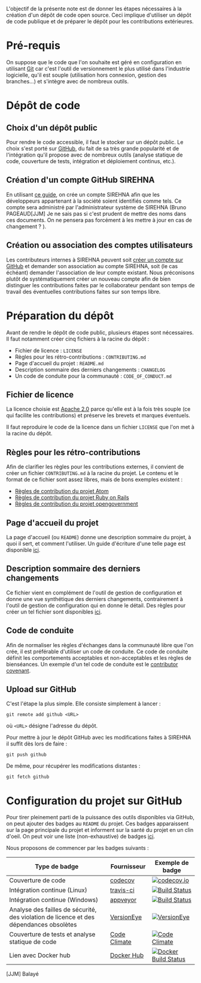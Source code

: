 

L'objectif de la présente note est de donner les étapes nécessaires à la
création d'un dépôt de code open source. Ceci implique d'utiliser un dépôt de code publique et de préparer le dépôt pour les contributions extérieures.


# Pré-requis

On suppose que le code que l'on souhaite est géré en configuration en utilisant
[Git](https://git-scm.com/) car c'est l'outil de versionnement le plus utilisé
dans l'industrie logicielle, qu'il est souple (utilisation hors connexion,
gestion des branches...) et s'intègre avec de nombreux outils.


# Dépôt de code

## Choix d'un dépôt public

Pour rendre le code accessible, il faut le stocker sur un dépôt public. Le choix
s'est porté sur [GitHub](https://github.com/), du fait de sa très grande popularité et de l'intégration
qu'il propose avec de nombreux outils (analyse statique de code, couverture de
tests, intégration et déploiement continus, etc.).

## Création d'un compte GitHub SIREHNA

En utilisant [ce
guide](https://help.github.com/articles/creating-a-new-organization-from-scratch/),
on crée un compte SIREHNA afin que les développeurs appartenant à la société
soient identifiés comme tels. Ce compte sera administré par l'administrateur
système de SIREHNA (Bruno PAGEAUD<comment>[JJM] Je ne sais pas si c'est prudent de mettre des noms dans ces documents. On ne pensera pas forcément à les mettre à jour en cas de changement ? </comment>).

## Création ou association des comptes utilisateurs

Les contributeurs internes à SIREHNA peuvent soit [créer un compte sur GitHub]()
et demander son association au compte SIREHNA, soit (le cas échéant) demander
l'association de leur compte existant. Nous préconisons plutôt de
systématiquement créer un nouveau compte afin de bien distinguer les
contributions faites par le collaborateur pendant son temps de travail des
éventuelles contributions faites sur son temps libre.

# Préparation du dépôt

Avant de rendre le dépôt de code public, plusieurs étapes sont nécessaires. Il faut notamment créer cinq fichiers à la racine du dépôt :

- Fichier de licence : `LICENSE`
- Règles pour les rétro-contributions : `CONTRIBUTING.md`
- Page d'accueil du projet : `README.md`
- Description sommaire des derniers changements : `CHANGELOG`
- Un code de conduite pour la communauté : `CODE_OF_CONDUCT.md`

## Fichier de licence

La licence choisie est [Apache
2.0](https://choosealicense.com/licenses/apache-2.0/) parce qu'elle est à la
fois très souple (ce qui facilite les contributions) et préserve les brevets et
marques éventuels.

Il faut reproduire le code de la licence dans un fichier `LICENSE` que l'on met à
la racine du dépôt.

## Règles pour les rétro-contributions

Afin de clarifier les règles pour les contributions externes, il convient de
créer un fichier `CONTRIBUTING.md` à la racine du projet. Le contenu et le
format de ce fichier sont assez libres, mais de bons exemples existent :

- [Règles de contribution du projet Atom](https://github.com/atom/atom/blob/master/CONTRIBUTING.md)
- [Règles de contribution du projet Ruby on Rails](https://github.com/rails/rails/blob/master/CONTRIBUTING.md)
- [Règles de contribution du projet opengovernment](https://github.com/opengovernment/opengovernment/blob/master/CONTRIBUTING.md)

## Page d'accueil du projet

La page d'accueil (ou `README`) donne une description sommaire du projet, à quoi
il sert, et comment l'utiliser. Un guide d'écriture d'une telle page est
disponible [ici](https://open-source-guide.18f.gov/making-readmes-readable/).

## Description sommaire des derniers changements

Ce fichier vient en complément de l'outil de gestion de configuration et donne
une vue synthétique des derniers changements, contrairement à l'outil de gestion
de configuration qui en donne le détail. Des règles pour créer un tel fichier
sont disponibles [ici](http://keepachangelog.com/fr/1.0.0/).

## Code de conduite

Afin de normaliser les règles d'échanges dans la communauté libre que l'on crée,
il est préférable d'utiliser un code de conduite. Ce code de conduite définit
les comportements acceptables et non-acceptables et les règles de bienséances.
Un exemple d'un tel code de conduite est le [contributor covenant](https://www.contributor-covenant.org/).

## Upload sur GitHub

C'est l'étape la plus simple. Elle consiste simplement à lancer :

~~~~~~~~~~~ {.bash}
git remote add github <URL>
~~~~~~~~~~~

où `<URL>` désigne l'adresse du dépôt.

Pour mettre à jour le dépôt GitHub avec les modifications faites à SIREHNA il
suffit dès lors de faire :

~~~~~~~~~~~ {.bash}
git push github
~~~~~~~~~~~

De même, pour récupérer les modifications distantes :

~~~~~~~~~~~ {.bash}
git fetch github
~~~~~~~~~~~

# Configuration du projet sur GitHub

Pour tirer pleinement parti de la puissance des outils disponibles via GitHub,
on peut ajouter des badges au `README` du projet. Ces badges apparaissent sur
la page principale du projet et informent sur la santé du projet en un clin
d'oeil. On peut voir une liste (non-exhaustive) de badges
[ici](https://github.com/boennemann/badges).

Nous proposons de commencer par les badges suivants :

| Type de badge  | Fournisseur | Exemple de badge    |
|----------------|-------------|-------------|
| Couverture de code | [codecov](https://codecov.io) | [![codecov.io](https://camo.githubusercontent.com/e4fdf971b0e9618ca15a013befc12aaefd770cfd/68747470733a2f2f636f6465636f762e696f2f67682f5265666572656e63652d4c415041434b2f6c617061636b2f6272616e63682f6d61737465722f67726170682f62616467652e737667)](https://codecov.io/github/boennemann/badges?branch=master) |
| Intégration continue (Linux) | [travis-ci](https://travis-ci.org) | [![Build Status](https://travis-ci.org/boennemann/badges.svg?branch=master)](https://travis-ci.org/boennemann/badges) |
| Intégration continue (Windows) | [appveyor](https://ci.appveyor.com) | [![Build Status](https://travis-ci.org/boennemann/badges.svg?branch=master)](https://travis-ci.org/boennemann/badges) |
| Analyse des failles de sécurité, des violation de licence et des dépendances obsolètes | [VersionEye](https://www.versioneye.com/) | [![VersionEye](https://img.shields.io/versioneye/d/ruby/rails.svg?style=plastic)]()
| Couverture de tests et analyse statique de code | [Code Climate](https://codeclimate.com/product) | [![Code Climate](https://img.shields.io/codeclimate/issues/github/me-and/mdf.svg?style=plastic)]()
| Lien avec Docker hub | [Docker Hub](https://hub.docker.com/) | [![Docker Build Status](https://img.shields.io/docker/build/jrottenberg/ffmpeg.svg?style=plastic)]()

<comment>[JJM] Balayé </comment>